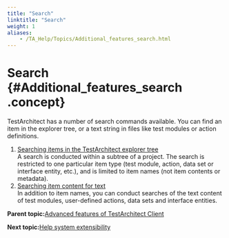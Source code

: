 ```yaml
--- 
title: "Search"
linktitle: "Search"
weight: 1
aliases: 
    - /TA_Help/Topics/Additional_features_search.html
---
```

# Search {#Additional_features_search .concept}

TestArchitect has a number of search commands available. You can find an item in the explorer tree, or a text string in files like test modules or action definitions.

1.  [Searching items in the TestArchitect explorer tree](../../TA_Help/Topics/ug_search_item.html)  
A search is conducted within a subtree of a project. The search is restricted to one particular item type \(test module, action, data set or interface entity, etc.\), and is limited to item names \(not item contents or metadata\).
2.  [Searching item content for text](../../TA_Help/Topics/ug_search_item_content.html)  
 In addition to item names, you can conduct searches of the text content of test modules, user-defined actions, data sets and interface entities.

**Parent topic:**[Advanced features of TestArchitect Client](../../TA_Help/Topics/Getting_started_TAC_advanced_features.html)

**Next topic:**[Help system extensibility](../../TA_Help/Topics/Additional_features_Help_extensibility.html)

